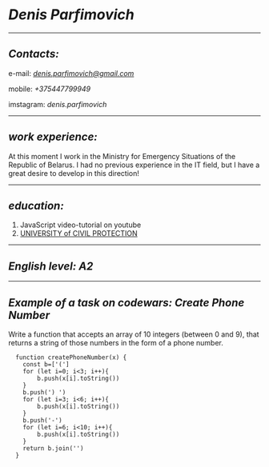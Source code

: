 # *Denis Parfimovich*

-----------
## ***Contacts:***

e-mail: *denis.parfimovich@gmail.com*

mobile: *+375447799949*

imstagram: *denis.parfimovich*

------------
## ***work experience:***

At this moment I work in the Ministry for Emergency Situations of the Republic of Belarus. I had no previous experience in the IT field, but I have a great desire to develop in this direction!

-------------

## ***education:***

1. JavaScript video-tutorial on youtube
2. [UNIVERSITY of CIVIL PROTECTION](https://ucp.by/en/)

-------------

## ***English level:*** *A2*

-------------

## ***Example of a task on codewars: Create Phone Number***

Write a function that accepts an array of 10 integers (between 0 and 9), that returns a string of those numbers in the form of a phone number.

```
  function createPhoneNumber(x) {
    const b=['(']
    for (let i=0; i<3; i++){
        b.push(x[i].toString())
    }
    b.push(') ')
    for (let i=3; i<6; i++){
        b.push(x[i].toString())
    }
    b.push('-')
    for (let i=6; i<10; i++){
        b.push(x[i].toString())
    }
    return b.join('')
  }
  ```

